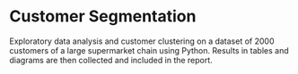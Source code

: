 # Customer Segmentation
Exploratory data analysis and customer clustering on a dataset of 2000 customers of a large supermarket chain using Python. Results in tables and diagrams are then collected and included in the report.
